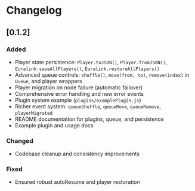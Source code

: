 # Changelog

## [0.1.2]

### Added
- Player state persistence: `Player.toJSON()`, `Player.fromJSON()`, `Euralink.saveAllPlayers()`, `Euralink.restoreAllPlayers()`
- Advanced queue controls: `shuffle()`, `move(from, to)`, `remove(index)` in `Queue`, and player wrappers
- Player migration on node failure (automatic failover)
- Comprehensive error handling and new error events
- Plugin system example (`plugins/examplePlugin.js`)
- Richer event system: `queueShuffle`, `queueMove`, `queueRemove`, `playerMigrated`
- README documentation for plugins, queue, and persistence
- Example plugin and usage docs

### Changed
- Codebase cleanup and consistency improvements

### Fixed
- Ensured robust autoResume and player restoration 
